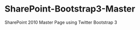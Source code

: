SharePoint-Bootstrap3-Master
============================

SharePoint 2010 Master Page using Twitter Bootstrap 3
